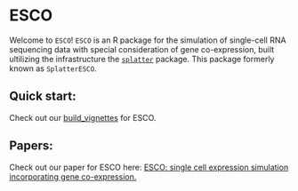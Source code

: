 # ESCO


Welcome to ``ESCO``! ``ESCO`` is an R package for the simulation of
single-cell RNA sequencing data with special consideration of gene co-expression, built ultilizing the infrastructure the [`splatter`](https://github.com/Oshlack/splatter) package. This package formerly known as `SplatterESCO`.

## Quick start:
Check out our [build_vignettes](https://www.dropbox.com/s/ly1x20c7bommsvi/esco.html?dl=0) for ESCO.

## Papers:
Check out our paper for ESCO here:
[ESCO: single cell expression simulation incorporating gene co-expression.](https://www.biorxiv.org/content/10.1101/2020.10.20.347211v1)
